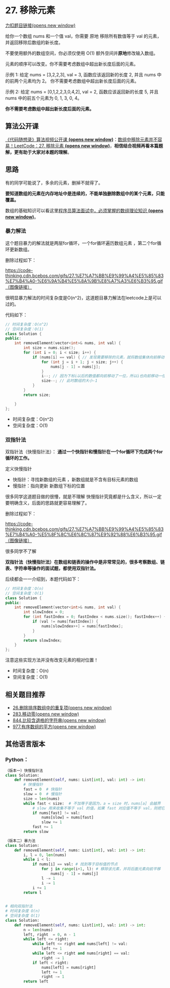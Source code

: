 # 27. 移除元素

[力扣题目链接(opens new window)](https://leetcode.cn/problems/remove-element/)

给你一个数组 nums 和一个值 val，你需要 原地 移除所有数值等于 val 的元素，并返回移除后数组的新长度。

不要使用额外的数组空间，你必须仅使用 O(1) 额外空间并**原地**修改输入数组。

元素的顺序可以改变。你不需要考虑数组中超出新长度后面的元素。

示例 1: 给定 nums = [3,2,2,3], val = 3, 函数应该返回新的长度 2, 并且 nums 中的前两个元素均为 2。 你不需要考虑数组中超出新长度后面的元素。

示例 2: 给定 nums = [0,1,2,2,3,0,4,2], val = 2, 函数应该返回新的长度 5, 并且 nums 中的前五个元素为 0, 1, 3, 0, 4。

**你不需要考虑数组中超出新长度后面的元素。**

## 算法公开课

[《代码随想录》算法视频公开课 **(opens new window)**](https://programmercarl.com/other/gongkaike.html)：[数组中移除元素并不容易！LeetCode：27. 移除元素 **(opens new window)**](https://www.bilibili.com/video/BV12A4y1Z7LP)，**相信结合视频再看本篇题解，更有助于大家对本题的理解**。

## 思路

有的同学可能说了，多余的元素，删掉不就得了。

**要知道数组的元素在内存地址中是连续的，不能单独删除数组中的某个元素，只能覆盖。**

数组的基础知识可以看这里[程序员算法面试中，必须掌握的数组理论知识 **(opens new window)**](https://programmercarl.com/%E6%95%B0%E7%BB%84%E7%90%86%E8%AE%BA%E5%9F%BA%E7%A1%80.html)。

### 暴力解法

这个题目暴力的解法就是两层for循环，一个for循环遍历数组元素 ，第二个for循环更新数组。

删除过程如下：

https://code-thinking.cdn.bcebos.com/gifs/27.%E7%A7%BB%E9%99%A4%E5%85%83%E7%B4%A0-%E6%9A%B4%E5%8A%9B%E8%A7%A3%E6%B3%95.gif（图像链接）

很明显暴力解法的时间复杂度是O(n^2)，这道题目暴力解法在leetcode上是可以过的。

代码如下：

```cpp
// 时间复杂度：O(n^2)
// 空间复杂度：O(1)
class Solution {
public:
    int removeElement(vector<int>& nums, int val) {
        int size = nums.size();
        for (int i = 0; i < size; i++) {
            if (nums[i] == val) { // 发现需要移除的元素，就将数组集体向前移动一位
                for (int j = i + 1; j < size; j++) {
                    nums[j - 1] = nums[j];
                }
                i--; // 因为下标i以后的数值都向前移动了一位，所以i也向前移动一位
                size--; // 此时数组的大小-1
            }
        }
        return size;

    }
};
```

* 时间复杂度：O(n^2)
* 空间复杂度：O(1)

### 双指针法

双指针法（快慢指针法）： **通过一个快指针和慢指针在一个for循环下完成两个for循环的工作。**

定义快慢指针

* 快指针：寻找新数组的元素 ，新数组就是不含有目标元素的数组
* 慢指针：指向更新 新数组下标的位置

很多同学这道题目做的很懵，就是不理解 快慢指针究竟都是什么含义，所以一定要明确含义，后面的思路就更容易理解了。

删除过程如下：

https://code-thinking.cdn.bcebos.com/gifs/27.%E7%A7%BB%E9%99%A4%E5%85%83%E7%B4%A0-%E5%8F%8C%E6%8C%87%E9%92%88%E6%B3%95.gif（图像链接）

很多同学不了解

**双指针法（快慢指针法）在数组和链表的操作中是非常常见的，很多考察数组、链表、字符串等操作的面试题，都使用双指针法。**

后续都会一一介绍到，本题代码如下：

```cpp
// 时间复杂度：O(n)
// 空间复杂度：O(1)
class Solution {
public:
    int removeElement(vector<int>& nums, int val) {
        int slowIndex = 0;
        for (int fastIndex = 0; fastIndex < nums.size(); fastIndex++) {
            if (val != nums[fastIndex]) {
                nums[slowIndex++] = nums[fastIndex];
            }
        }
        return slowIndex;
    }
};
```

注意这些实现方法并没有改变元素的相对位置！

* 时间复杂度：O(n)
* 空间复杂度：O(1)

## 相关题目推荐

* [26.删除排序数组中的重复项(opens new window)](https://leetcode.cn/problems/remove-duplicates-from-sorted-array/)
* [283.移动零(opens new window)](https://leetcode.cn/problems/move-zeroes/)
* [844.比较含退格的字符串(opens new window)](https://leetcode.cn/problems/backspace-string-compare/)
* [977.有序数组的平方(opens new window)](https://leetcode.cn/problems/squares-of-a-sorted-array/)

## 其他语言版本

### Python：

```python
（版本一）快慢指针法
class Solution:
    def removeElement(self, nums: List[int], val: int) -> int:
        # 快慢指针
        fast = 0  # 快指针
        slow = 0  # 慢指针
        size = len(nums)
        while fast < size:  # 不加等于是因为，a = size 时，nums[a] 会越界
            # slow 用来收集不等于 val 的值，如果 fast 对应值不等于 val，则把它与 slow 替换
            if nums[fast] != val:
                nums[slow] = nums[fast]
                slow += 1
            fast += 1
        return slow
```

```python
（版本二）暴力法
class Solution:
    def removeElement(self, nums: List[int], val: int) -> int:
        i, l = 0, len(nums)
        while i < l:
            if nums[i] == val: # 找到等于目标值的节点
                for j in range(i+1, l): # 移除该元素，并将后面元素向前平移
                    nums[j - 1] = nums[j]
                l -= 1
                i -= 1
            i += 1
        return l
              
```

```python
# 相向双指针法
# 时间复杂度 O(n)
# 空间复杂度 O(1)
class Solution:
    def removeElement(self, nums: List[int], val: int) -> int:
        n = len(nums)
        left, right  = 0, n - 1
        while left <= right:
            while left <= right and nums[left] != val:
                left += 1
            while left <= right and nums[right] == val:
                right -= 1
            if left < right:
                nums[left] = nums[right]
                left += 1
                right -= 1
        return left
           
```
